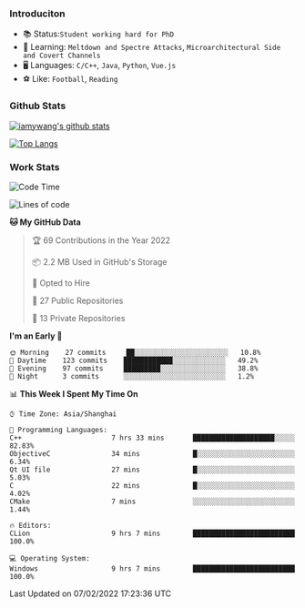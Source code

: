 ### Introduciton

- 📚 Status:`Student working hard for PhD`
- 🔎 Learning: `Meltdown and Spectre Attacks`, `Microarchitectural Side and Covert Channels`
- 🖥️ Languages: `C/C++`, `Java`, `Python`, `Vue.js`
- ⚽ Like: `Football`, `Reading`

### Github Stats

[![iamywang's github stats](https://github-readme-stats.vercel.app/api?username=iamywang&count_private=true&show_icons=true)]()

[![Top Langs](https://github-readme-stats.vercel.app/api/top-langs/?username=iamywang&layout=compact)]()

### Work Stats

<!--START_SECTION:waka-->
![Code Time](http://img.shields.io/badge/Code%20Time-99%20hrs%204%20mins-blue)

![Lines of code](https://img.shields.io/badge/From%20Hello%20World%20I%27ve%20Written-534%20Thousand%20lines%20of%20code-blue)

**🐱 My GitHub Data** 

> 🏆 69 Contributions in the Year 2022
 > 
> 📦 2.2 MB Used in GitHub's Storage 
 > 
> 💼 Opted to Hire
 > 
> 📜 27 Public Repositories 
 > 
> 🔑 13 Private Repositories  
 > 
**I'm an Early 🐤** 

```text
🌞 Morning    27 commits     ██░░░░░░░░░░░░░░░░░░░░░░░   10.8% 
🌆 Daytime    123 commits    ████████████░░░░░░░░░░░░░   49.2% 
🌃 Evening    97 commits     █████████░░░░░░░░░░░░░░░░   38.8% 
🌙 Night      3 commits      ░░░░░░░░░░░░░░░░░░░░░░░░░   1.2%

```


📊 **This Week I Spent My Time On** 

```text
⌚︎ Time Zone: Asia/Shanghai

💬 Programming Languages: 
C++                      7 hrs 33 mins       ████████████████████░░░░░   82.83% 
ObjectiveC               34 mins             █░░░░░░░░░░░░░░░░░░░░░░░░   6.34% 
Qt UI file               27 mins             █░░░░░░░░░░░░░░░░░░░░░░░░   5.03% 
C                        22 mins             █░░░░░░░░░░░░░░░░░░░░░░░░   4.02% 
CMake                    7 mins              ░░░░░░░░░░░░░░░░░░░░░░░░░   1.44%

🔥 Editors: 
CLion                    9 hrs 7 mins        █████████████████████████   100.0%

💻 Operating System: 
Windows                  9 hrs 7 mins        █████████████████████████   100.0%

```


 Last Updated on 07/02/2022 17:23:36 UTC
<!--END_SECTION:waka-->
